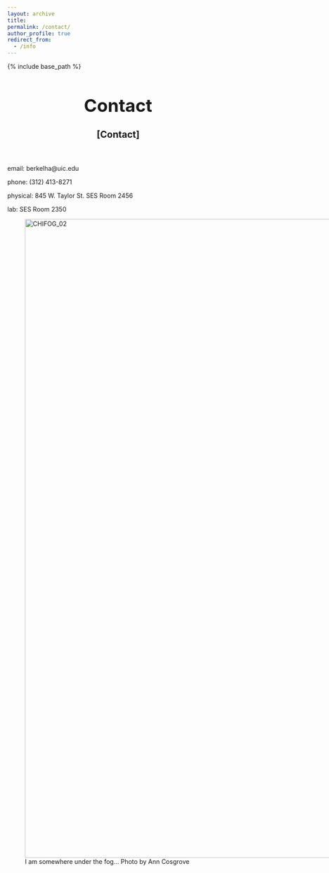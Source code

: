 ```yaml
---
layout: archive
title:
permalink: /contact/
author_profile: true
redirect_from:
  - /info
---
```


{% include base_path %}

<h1 style="font-size: 40px; font-weight: bold; text-align: center; margin-bottom: 0.5em;">Contact</h1>

<div class="hero without-featured-image">
    <article id="post-81" class="post-81 page type-page status-publish hentry">
        <header class="entry-header">
            <h1 class="page-title">[Contact]</h1>
        </header>
        <div class="entry-content">
            <p>email: berkelha@uic.edu</p>
            <p>phone: (312) 413-8271</p>
            <p>physical: 845 W. Taylor St. SES Room 2456</p>
            <p>lab: SES Room 2350</p>
            <figure id="attachment_101" style="width: 3253px" class="wp-caption alignleft">
                <a href="http://berkelha.people.uic.edu/wp-content/uploads/2014/11/CHIFOG_02.jpg">
                    <img class="wp-image-101 size-full" src="http://berkelha.people.uic.edu/wp-content/uploads/2014/11/CHIFOG_02.jpg" alt="CHIFOG_02" width="3253" height="1454" srcset="https://berkelha.people.uic.edu/wp-content/uploads/2014/11/CHIFOG_02.jpg 3253w, https://berkelha.people.uic.edu/wp-content/uploads/2014/11/CHIFOG_02-300x134.jpg 300w, https://berkelha.people.uic.edu/wp-content/uploads/2014/11/CHIFOG_02-1024x457.jpg 1024w, https://berkelha.people.uic.edu/wp-content/uploads/2014/11/CHIFOG_02-648x289.jpg 648w, https://berkelha.people.uic.edu/wp-content/uploads/2014/11/CHIFOG_02-429x192.jpg 429w" sizes="(max-width: 3253px) 100vw, 3253px">
                </a>
                <figcaption class="wp-caption-text">I am somewhere under the fog… Photo by Ann Cosgrove</figcaption>
            </figure>
            <p>&nbsp;</p>
        </div>
    </article>
</div>
